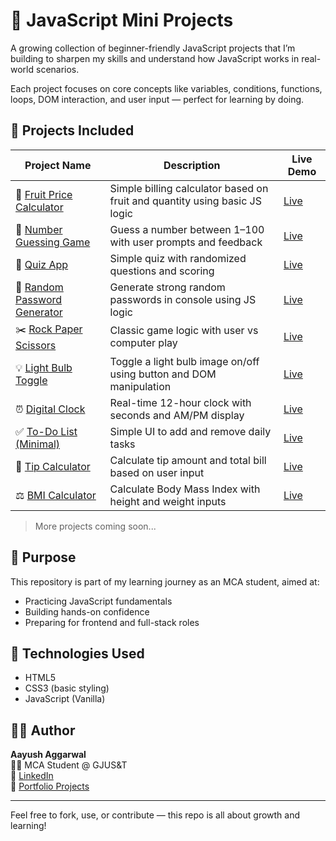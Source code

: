 # 🧠 JavaScript Mini Projects

A growing collection of beginner-friendly JavaScript projects that I’m building to sharpen my skills and understand how JavaScript works in real-world scenarios.

Each project focuses on core concepts like variables, conditions, functions, loops, DOM interaction, and user input — perfect for learning by doing.

## 📂 Projects Included

| Project Name                 | Description                                                               | Live Demo                                                                                   |
|------------------------------|---------------------------------------------------------------------------|--------------------------------------------------------------------------------------------|
| 🍎 [Fruit Price Calculator](./docs/fruit-price-calculator/index.html)        | Simple billing calculator based on fruit and quantity using basic JS logic                 | [Live](https://aayushaggarwal06.github.io/JavaScript_Mini_Projects/fruit-price-calculator/)        |
| 🎲 [Number Guessing Game](./docs/number-guess-game/index.html)               | Guess a number between 1–100 with user prompts and feedback                              | [Live](https://aayushaggarwal06.github.io/JavaScript_Mini_Projects/number-guess-game/)             |
| 🎯 [Quiz App](./docs/quiz-app/index.html)                                   | Simple quiz with randomized questions and scoring                                       | [Live](https://aayushaggarwal06.github.io/JavaScript_Mini_Projects/quiz-app/)                       |
| 🔐 [Random Password Generator](./docs/random-password-generator/index.html) | Generate strong random passwords in console using JS logic                              | [Live](https://aayushaggarwal06.github.io/JavaScript_Mini_Projects/random-password-generator/)     |
| ✂️ [Rock Paper Scissors](./docs/rock-paper-scissors/index.html)             | Classic game logic with user vs computer play                                           | [Live](https://aayushaggarwal06.github.io/JavaScript_Mini_Projects/rock-paper-scissors/)            |
| 💡 [Light Bulb Toggle](./docs/light-bulb-toggle/index.html)                  | Toggle a light bulb image on/off using button and DOM manipulation                      | [Live](https://aayushaggarwal06.github.io/JavaScript_Mini_Projects/light-bulb-toggle/)              |
| ⏰ [Digital Clock](./docs/digital-clock/index.html)                          | Real-time 12-hour clock with seconds and AM/PM display                                 | [Live](https://aayushaggarwal06.github.io/JavaScript_Mini_Projects/digital-clock/)                  |
| ✅ [To-Do List (Minimal)](./docs/to-do-list/index.html)                      | Simple UI to add and remove daily tasks                                                | [Live](https://aayushaggarwal06.github.io/JavaScript_Mini_Projects/to-do-list/)                     |
| 💸 [Tip Calculator](./docs/tip-calculator/index.html)                       | Calculate tip amount and total bill based on user input                                | [Live](https://aayushaggarwal06.github.io/JavaScript_Mini_Projects/tip-calculator/)                 |
| ⚖️ [BMI Calculator](./docs/BMI-calculator/index.html)                       | Calculate Body Mass Index with height and weight inputs                                | [Live](https://aayushaggarwal06.github.io/JavaScript_Mini_Projects/BMI-calculator/)                 |

> More projects coming soon...

## 🎯 Purpose

This repository is part of my learning journey as an MCA student, aimed at:
- Practicing JavaScript fundamentals
- Building hands-on confidence
- Preparing for frontend and full-stack roles

## 🚀 Technologies Used

- HTML5  
- CSS3 (basic styling)  
- JavaScript (Vanilla)

## 🧑‍💻 Author

**Aayush Aggarwal**  
👨‍🎓 MCA Student @ GJUS&T  
💼 [LinkedIn](https://www.linkedin.com/in/aayushaggarwal06)  
📁 [Portfolio Projects](https://github.com/AayushAggarwal06)

---

Feel free to fork, use, or contribute — this repo is all about growth and learning!
